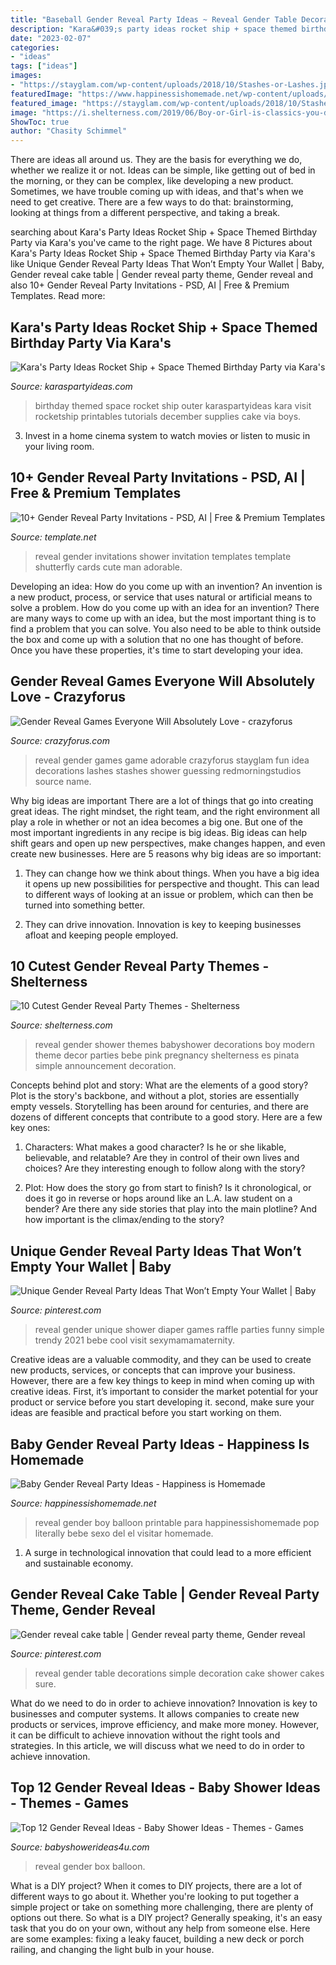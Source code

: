```yaml
---
title: "Baseball Gender Reveal Party Ideas ~ Reveal Gender Table Decorations Simple Decoration Cake Shower Cakes Sure"
description: "Kara&#039;s party ideas rocket ship + space themed birthday party via kara&#039;s"
date: "2023-02-07"
categories:
- "ideas"
tags: ["ideas"]
images:
- "https://stayglam.com/wp-content/uploads/2018/10/Stashes-or-Lashes.jpg"
featuredImage: "https://www.happinessishomemade.net/wp-content/uploads/2016/05/Gender-Reveal-Party-Balloon-Bouquet-Boy-or-Girl.jpg"
featured_image: "https://stayglam.com/wp-content/uploads/2018/10/Stashes-or-Lashes.jpg"
image: "https://i.shelterness.com/2019/06/Boy-or-Girl-is-classics-you-dont-need-any-special-deccor-and-can-go-blue-and-pink-with-any-touches-modern-rustic-minimalist-glam.jpg"
ShowToc: true
author: "Chasity Schimmel"
---
```



There are ideas all around us. They are the basis for everything we do, whether we realize it or not. Ideas can be simple, like getting out of bed in the morning, or they can be complex, like developing a new product. Sometimes, we have trouble coming up with ideas, and that's when we need to get creative. There are a few ways to do that: brainstorming, looking at things from a different perspective, and taking a break.

	

		
searching about Kara&#039;s Party Ideas Rocket Ship + Space Themed Birthday Party via Kara&#039;s you've came to the right page. We have 8 Pictures about Kara&#039;s Party Ideas Rocket Ship + Space Themed Birthday Party via Kara&#039;s like Unique Gender Reveal Party Ideas That Won’t Empty Your Wallet | Baby, Gender reveal cake table | Gender reveal party theme, Gender reveal and also 10+ Gender Reveal Party Invitations - PSD, AI | Free &amp; Premium Templates. Read more:
		
    
## Kara&#039;s Party Ideas Rocket Ship + Space Themed Birthday Party Via Kara&#039;s

<img loading=lazy src="http://karaspartyideas.com/wp-content/uploads/2014/12/rocket4.jpg" onerror="this.onerror=null;this.src='https://tse1.mm.bing.net/th?id=OIP.y73ZqpsvU_2Pg2Ra7EZs-wHaLH&amp;pid=15.1';" alt="Kara&#039;s Party Ideas Rocket Ship + Space Themed Birthday Party via Kara&#039;s">

_Source: karaspartyideas.com_

>birthday themed space rocket ship outer karaspartyideas kara visit rocketship printables tutorials december supplies cake via boys. 

	

3. Invest in a home cinema system to watch movies or listen to music in your living room.

    
## 10+ Gender Reveal Party Invitations - PSD, AI | Free &amp; Premium Templates

<img loading=lazy src="https://images.template.net/wp-content/uploads/2017/02/gender-reveal-baby-shower-invitation11.jpg" onerror="this.onerror=null;this.src='https://tse3.mm.bing.net/th?id=OIP.BWS_ZDKlZmg5pIpEW2NfmAHaKJ&amp;pid=15.1';" alt="10+ Gender Reveal Party Invitations - PSD, AI | Free &amp; Premium Templates">

_Source: template.net_

>reveal gender invitations shower invitation templates template shutterfly cards cute man adorable. 

	

Developing an idea: How do you come up with an invention?
An invention is a new product, process, or service that uses natural or artificial means to solve a problem. How do you come up with an idea for an invention? There are many ways to come up with an idea, but the most important thing is to find a problem that you can solve. You also need to be able to think outside the box and come up with a solution that no one has thought of before. Once you have these properties, it's time to start developing your idea.

    
## Gender Reveal Games Everyone Will Absolutely Love - Crazyforus

<img loading=lazy src="https://stayglam.com/wp-content/uploads/2018/10/Stashes-or-Lashes.jpg" onerror="this.onerror=null;this.src='https://tse2.mm.bing.net/th?id=OIP.YX_QdC_ysXznxuzbbNiWKgHaHa&amp;pid=15.1';" alt="Gender Reveal Games Everyone Will Absolutely Love - crazyforus">

_Source: crazyforus.com_

>reveal gender games game adorable crazyforus stayglam fun idea decorations lashes stashes shower guessing redmorningstudios source name. 

	

Why big ideas are important
There are a lot of things that go into creating great ideas. The right mindset, the right team, and the right environment all play a role in whether or not an idea becomes a big one. But one of the most important ingredients in any recipe is big ideas. Big ideas can help shift gears and open up new perspectives, make changes happen, and even create new businesses. Here are 5 reasons why big ideas are so important: 
1. They can change how we think about things. When you have a big idea it opens up new possibilities for perspective and thought. This can lead to different ways of looking at an issue or problem, which can then be turned into something better. 

2. They can drive innovation. Innovation is key to keeping businesses afloat and keeping people employed.

    
## 10 Cutest Gender Reveal Party Themes - Shelterness

<img loading=lazy src="https://i.shelterness.com/2019/06/Boy-or-Girl-is-classics-you-dont-need-any-special-deccor-and-can-go-blue-and-pink-with-any-touches-modern-rustic-minimalist-glam.jpg" onerror="this.onerror=null;this.src='https://tse3.mm.bing.net/th?id=OIP.t9YgZVnCBrkrD88qk3JXSQHaJ4&amp;pid=15.1';" alt="10 Cutest Gender Reveal Party Themes - Shelterness">

_Source: shelterness.com_

>reveal gender shower themes babyshower decorations boy modern theme decor parties bebe pink pregnancy shelterness es pinata simple announcement decoration. 

	

Concepts behind plot and story: What are the elements of a good story?
Plot is the story's backbone, and without a plot, stories are essentially empty vessels. Storytelling has been around for centuries, and there are dozens of different concepts that contribute to a good story. Here are a few key ones:
1) Characters: What makes a good character? Is he or she likable, believable, and relatable? Are they in control of their own lives and choices? Are they interesting enough to follow along with the story?

2) Plot: How does the story go from start to finish? Is it chronological, or does it go in reverse or hops around like an L.A. law student on a bender? Are there any side stories that play into the main plotline? And how important is the climax/ending to the story?

    
## Unique Gender Reveal Party Ideas That Won’t Empty Your Wallet | Baby

<img loading=lazy src="https://i.pinimg.com/736x/51/cc/88/51cc887fdb2867ae29386695188f4c47.jpg" onerror="this.onerror=null;this.src='https://tse3.mm.bing.net/th?id=OIP.XcAwQOxOvzKWotkI8A41dAHaNK&amp;pid=15.1';" alt="Unique Gender Reveal Party Ideas That Won’t Empty Your Wallet | Baby">

_Source: pinterest.com_

>reveal gender unique shower diaper games raffle parties funny simple trendy 2021 bebe cool visit sexymamamaternity. 

	

Creative ideas are a valuable commodity, and they can be used to create new products, services, or concepts that can improve your business. However, there are a few key things to keep in mind when coming up with creative ideas. First, it’s important to consider the market potential for your product or service before you start developing it. second, make sure your ideas are feasible and practical before you start working on them.

    
## Baby Gender Reveal Party Ideas - Happiness Is Homemade

<img loading=lazy src="https://www.happinessishomemade.net/wp-content/uploads/2016/05/Gender-Reveal-Party-Balloon-Bouquet-Boy-or-Girl.jpg" onerror="this.onerror=null;this.src='https://tse3.mm.bing.net/th?id=OIP.bOSsJlDCyPDU4PnOdk1iGgHaJ-&amp;pid=15.1';" alt="Baby Gender Reveal Party Ideas - Happiness is Homemade">

_Source: happinessishomemade.net_

>reveal gender boy balloon printable para happinessishomemade pop literally bebe sexo del el visitar homemade. 

	

1. A surge in technological innovation that could lead to a more efficient and sustainable economy. 

    
## Gender Reveal Cake Table | Gender Reveal Party Theme, Gender Reveal

<img loading=lazy src="https://i.pinimg.com/736x/9b/4e/a5/9b4ea5958c45dd478bac3ae7bdf6083a.jpg" onerror="this.onerror=null;this.src='https://tse4.mm.bing.net/th?id=OIP.ST61ZJJQlOKesQTnLZTBSAHaJ3&amp;pid=15.1';" alt="Gender reveal cake table | Gender reveal party theme, Gender reveal">

_Source: pinterest.com_

>reveal gender table decorations simple decoration cake shower cakes sure. 

	

What do we need to do in order to achieve innovation?
Innovation is key to businesses and computer systems. It allows companies to create new products or services, improve efficiency, and make more money. However, it can be difficult to achieve innovation without the right tools and strategies. In this article, we will discuss what we need to do in order to achieve innovation.

    
## Top 12 Gender Reveal Ideas - Baby Shower Ideas - Themes - Games

<img loading=lazy src="http://www.babyshowerideas4u.com/wp-content/uploads/2018/04/gender-reveal-balloon-box-600x900.jpg" onerror="this.onerror=null;this.src='https://tse4.mm.bing.net/th?id=OIP.wCqIFbh5e6-fXik5SlCTYQHaLH&amp;pid=15.1';" alt="Top 12 Gender Reveal Ideas - Baby Shower Ideas - Themes - Games">

_Source: babyshowerideas4u.com_

>reveal gender box balloon. 

	

What is a DIY project?
When it comes to DIY projects, there are a lot of different ways to go about it. Whether you're looking to put together a simple project or take on something more challenging, there are plenty of options out there. So what is a DIY project? Generally speaking, it's an easy task that you do on your own, without any help from someone else. Here are some examples: fixing a leaky faucet, building a new deck or porch railing, and changing the light bulb in your house.

